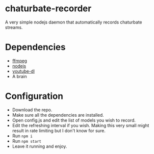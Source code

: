 # chaturbate-recorder
A very simple nodejs daemon that automatically records chaturbate streams.
# Dependencies
  * [ffmpeg](https://ffmpeg.org/download.html)
  * [nodejs](https://nodejs.org/en/)
  * [youtube-dl](https://ytdl-org.github.io/youtube-dl/download.html)
  * A brain
# Configuration
  * Download the repo.
  * Make sure all the dependencies are installed.
  * Open config.js and edit the list of models you wish to record.
  * Edit the refreshing interval if you wish. Making this very small might result in rate limiting but I don't know for sure.
  * Run `npm i`
  * Run `npm start`
  * Leave it running and enjoy.